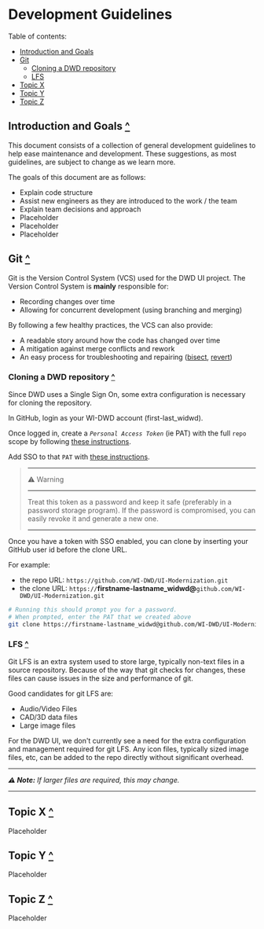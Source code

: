 # Development Guidelines

Table of contents:
- [Introduction and Goals](#introduction-and-goals-)
- [Git](#git-)
  - [Cloning a DWD repository](#cloning-a-dwd-repository-)
  - [LFS](#lfs-)
- [Topic X](#topic-x-)
- [Topic Y](#topic-y-)
- [Topic Z](#topic-z-)

## Introduction and Goals [^](#development-guidelines)
This document consists of a collection of general development guidelines to help ease maintenance and development. These suggestions, as most guidelines, are subject to change as we learn more.

The goals of this document are as follows:
- Explain code structure
- Assist new engineers as they are introduced to the work / the team
- Explain team decisions and approach
- Placeholder
- Placeholder
- Placeholder

## Git [^](#development-guidelines)

Git is the Version Control System (VCS) used for the DWD UI project. The Version Control System is **mainly** responsible for:

- Recording changes over time
- Allowing for concurrent development (using branching and merging)

By following a few healthy practices, the VCS can also provide:

- A readable story around how the code has changed over time
- A mitigation against merge conflicts and rework
- An easy process for troubleshooting and repairing ([bisect](https://git-scm.com/docs/git-bisect),
  [revert](https://git-scm.com/docs/git-revert))

### Cloning a DWD repository [^](#development-guidelines)

Since DWD uses a Single Sign On, some extra configuration is necessary for cloning the repository.

In GitHub, login as your WI-DWD account (first-last_widwd).

Once logged in, create a *`Personal Access Token`* (ie PAT) with the full `repo` scope by following
[these instructions](https://docs.github.com/en/authentication/keeping-your-account-and-data-secure/creating-a-personal-access-token).

Add SSO to that `PAT` with [these instructions](https://docs.github.com/en/enterprise-cloud@latest/authentication/authenticating-with-saml-single-sign-on/authorizing-a-personal-access-token-for-use-with-saml-single-sign-on).

> ---
> ⚠ Warning
>
> ---
> Treat this token as a password and keep it safe (preferably in a password storage program). If the password is
> compromised, you can easily revoke it and generate a new one.
>
> ---

Once you have a token with SSO enabled, you can clone by inserting your GitHub user id before the clone URL.

For example:
- the repo URL: `https://github.com/WI-DWD/UI-Modernization.git`
- the clone URL: `https://`**firstname-lastname_widwd@**`github.com/WI-DWD/UI-Modernization.git`

```bash
# Running this should prompt you for a password.
# When prompted, enter the PAT that we created above
git clone https://firstname-lastname_widwd@github.com/WI-DWD/UI-Modernization.git`
```


### LFS [^](#development-guidelines)

Git LFS is an extra system used to store large, typically non-text files in a source repository. Because of the way that git checks for changes, these files can cause issues in the size and performance of git.

Good candidates for git LFS are:
- Audio/Video Files
- CAD/3D data files
- Large image files

For the DWD UI, we don't currently see a need for the extra configuration and management required for git LFS. Any icon files, typically sized image files, etc, can be added to the repo directly without significant overhead.

---
***⚠ Note:** If larger files are required, this may change.*

---

## Topic X [^](#development-guidelines)
Placeholder

## Topic Y [^](#development-guidelines)
Placeholder

## Topic Z [^](#development-guidelines)
Placeholder